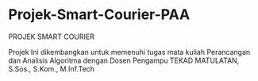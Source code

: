 # Projek-Smart-Courier-PAA
PROJEK SMART COURIER 

Projek Ini dikembangkan untuk memenuhi tugas mata kuliah Perancangan dan Analisis Algoritma 
dengan Dosen Pengampu TEKAD MATULATAN, S.Sos., S.Kom., M.Inf.Tech
